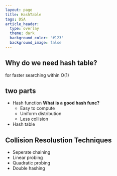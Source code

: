 ```yaml
---
layout: page
title: HashTable
tags: DSA
article_header:
  type: overlay
  theme: dark
  background_color: '#123'
  background_image: false
---
```


## Why do we need hash table?

for faster searching within O(1)

## two parts

- Hash function
	**What is a good hash func?**
	- Easy to compute
	- Uniform distribution
	- Less collision
- Hash table

## Collision Resolustion Techniques

- Seperate chaining
- Linear probing
- Quadratic probing
- Double hashing